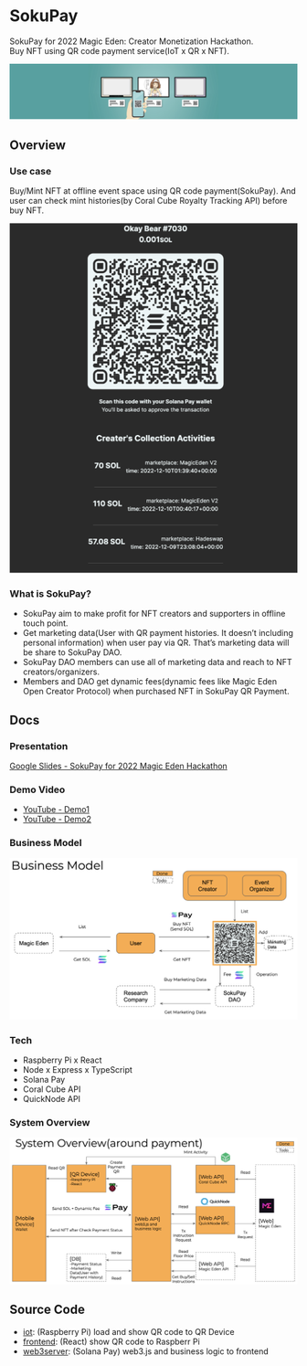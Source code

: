 # SokuPay
SokuPay for 2022 Magic Eden: Creator Monetization Hackathon.  
Buy NFT using QR code payment service(IoT x QR x NFT).  

![eyecatch](https://github.com/SokuPay/.github/blob/main/docs/eyecatch.png?raw=true)

## Overview
### Use case
Buy/Mint NFT at offline event space using QR code payment(SokuPay).
And user can check mint histories(by Coral Cube Royalty Tracking API) before buy NFT.

![payment page](https://github.com/SokuPay/.github/blob/main/docs/payment-page.png?raw=true)

### What is SokuPay?
- SokuPay aim to make profit for NFT creators and supporters in offline touch point.
- Get marketing data(User with QR payment histories. It doesn’t including personal information) when user pay via QR. That’s marketing data will be share to SokuPay DAO.
- SokuPay DAO members can use all of marketing data and reach to NFT creators/organizers.
- Members and DAO get dynamic fees(dynamic fees like Magic Eden Open Creator Protocol) when purchased NFT in SokuPay QR Payment.

## Docs
### Presentation
[Google Slides - SokuPay for 2022 Magic Eden Hackathon](https://docs.google.com/presentation/d/1mdb6xdxd8R6w7NMdYnHZXkawPnUKfFnZ2kEKPfcKn0g/edit?usp=sharing)

### Demo Video
- [YouTube - Demo1](https://youtu.be/h4S3OTznjkg)
- [YouTube - Demo2](https://youtu.be/zKCPMRjPHEY)

### Business Model
![business model](https://github.com/SokuPay/.github/blob/main/docs/business-model.png?raw=true)

### Tech
- Raspberry Pi x React
- Node x Express x TypeScript
- Solana Pay
- Coral Cube API
- QuickNode API

### System Overview
![system overview](https://github.com/SokuPay/.github/blob/main/docs/system-overview.png?raw=true)

## Source Code
- [iot](https://github.com/SokuPay/iot): (Raspberry Pi) load and show QR code to QR Device
- [frontend](https://github.com/SokuPay/frontend): (React) show QR code to Raspberr Pi
- [web3server](https://github.com/SokuPay/web3server): (Solana Pay) web3.js and business logic to frontend